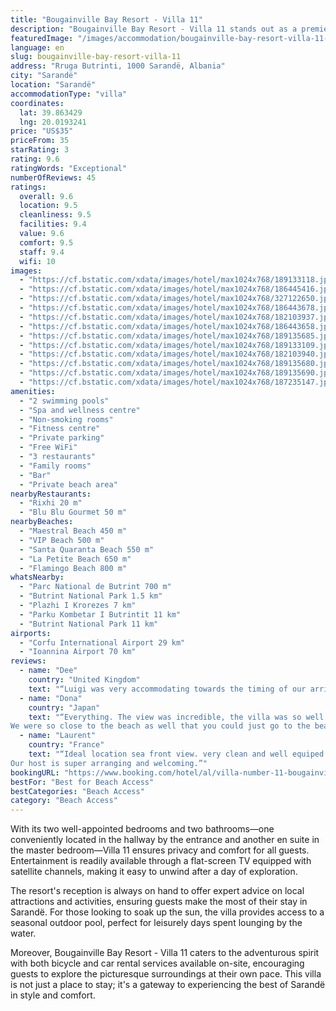 ```yaml
---
title: "Bougainville Bay Resort - Villa 11"
description: "Bougainville Bay Resort - Villa 11 stands out as a premier choice for travelers seeking comfort and convenience in Sarandë."
featuredImage: "/images/accommodation/bougainville-bay-resort-villa-11-189133118.jpg"
language: en
slug: bougainville-bay-resort-villa-11
address: "Rruga Butrinti, 1000 Sarandë, Albania"
city: "Sarandë"
location: "Sarandë"
accommodationType: "villa"
coordinates:
  lat: 39.863429
  lng: 20.0193241
price: "US$35"
priceFrom: 35
starRating: 3
rating: 9.6
ratingWords: "Exceptional"
numberOfReviews: 45
ratings:
  overall: 9.6
  location: 9.5
  cleanliness: 9.5
  facilities: 9.4
  value: 9.6
  comfort: 9.5
  staff: 9.4
  wifi: 10
images:
  - "https://cf.bstatic.com/xdata/images/hotel/max1024x768/189133118.jpg?k=8156df3b54175a193620dcc820c97b98dfc6d7c494a3ed84c8720aec9948e7e9&o=&hp=1"
  - "https://cf.bstatic.com/xdata/images/hotel/max1024x768/186445416.jpg?k=66c3e39a003f5b9452189b21de3798caa6a267eb1b82faec5d4f8f350c4f67bf&o=&hp=1"
  - "https://cf.bstatic.com/xdata/images/hotel/max1024x768/327122650.jpg?k=ff29c0d02920d5ce03b51a03f7793f4fdf605c7a3e6bda3bfb30a03ddf8b65ff&o=&hp=1"
  - "https://cf.bstatic.com/xdata/images/hotel/max1024x768/186443678.jpg?k=148ed7304afad6c08d2dceb03f857f9e8faf62c8d4c80d536e18cde1dd83ff82&o=&hp=1"
  - "https://cf.bstatic.com/xdata/images/hotel/max1024x768/182103937.jpg?k=09201e8ad5678a301c48fa40f4c0acc9c94e808ec45b75a374f60537411c368e&o=&hp=1"
  - "https://cf.bstatic.com/xdata/images/hotel/max1024x768/186443658.jpg?k=7f05185688afc6c2bd22508113832b5314be9c23e39e5d261ea177fd389a2326&o=&hp=1"
  - "https://cf.bstatic.com/xdata/images/hotel/max1024x768/189135685.jpg?k=16cab1568d9b768e51e9505cc3bc7a7a9e91fb736028a69282319c680d107bd3&o=&hp=1"
  - "https://cf.bstatic.com/xdata/images/hotel/max1024x768/189133109.jpg?k=a81b822743f326d2cb6324d626fdf21c4effdad020c7ce06bed20eb7b33342fe&o=&hp=1"
  - "https://cf.bstatic.com/xdata/images/hotel/max1024x768/182103940.jpg?k=cc5c81608ba12859e4f75e3d4c4e9f55188d7f2ce20a63fb147bd280d6d6255e&o=&hp=1"
  - "https://cf.bstatic.com/xdata/images/hotel/max1024x768/189135680.jpg?k=eb5429aece12bc71d68929b29105bd9065e4a5d25a8a92484c1df11ed9a01551&o=&hp=1"
  - "https://cf.bstatic.com/xdata/images/hotel/max1024x768/189135690.jpg?k=244e69246bbdfc47649be79460c09f904652e751d0adc13c629c99d80788626b&o=&hp=1"
  - "https://cf.bstatic.com/xdata/images/hotel/max1024x768/187235147.jpg?k=7b264fd5b9505125dd3a1cd6a7879b15be4d8f253de2e2034210e7c303c7c793&o=&hp=1"
amenities:
  - "2 swimming pools"
  - "Spa and wellness centre"
  - "Non-smoking rooms"
  - "Fitness centre"
  - "Private parking"
  - "Free WiFi"
  - "3 restaurants"
  - "Family rooms"
  - "Bar"
  - "Private beach area"
nearbyRestaurants:
  - "Rixhi 20 m"
  - "Blu Blu Gourmet 50 m"
nearbyBeaches:
  - "Maestral Beach 450 m"
  - "VIP Beach 500 m"
  - "Santa Quaranta Beach 550 m"
  - "La Petite Beach 650 m"
  - "Flamingo Beach 800 m"
whatsNearby:
  - "Parc National de Butrint 700 m"
  - "Butrint National Park 1.5 km"
  - "Plazhi I Krorezes 7 km"
  - "Parku Kombetar I Butrintit 11 km"
  - "Butrint National Park 11 km"
airports:
  - "Corfu International Airport 29 km"
  - "Ioannina Airport 70 km"
reviews:
  - name: "Dee"
    country: "United Kingdom"
    text: "“Luigi was very accommodating towards the timing of our arrival. We truly appreciate him for his understanding”"
  - name: "Dona"
    country: "Japan"
    text: "“Everything. The view was incredible, the villa was so well equipped (even had the tools to make turkish coffee!), and so incredibly clean.
We were so close to the beach as well that you could just go to the beach in swimsuit and come back. Some...”"
  - name: "Laurent"
    country: "France"
    text: "“Ideal location sea front view. very clean and well equiped (hair dryer/oven/tv/washing machine/dishwasher etc)
Our host is super arranging and welcoming.”"
bookingURL: "https://www.booking.com/hotel/al/villa-number-11-bougainville-bay-resort.en-gb.html?aid=8035640"
bestFor: "Best for Beach Access"
bestCategories: "Beach Access"
category: "Beach Access"
---
```


With its two well-appointed bedrooms and two bathrooms—one conveniently located in the hallway by the entrance and another en suite in the master bedroom—Villa 11 ensures privacy and comfort for all guests. Entertainment is readily available through a flat-screen TV equipped with satellite channels, making it easy to unwind after a day of exploration.

The resort's reception is always on hand to offer expert advice on local attractions and activities, ensuring guests make the most of their stay in Sarandë. For those looking to soak up the sun, the villa provides access to a seasonal outdoor pool, perfect for leisurely days spent lounging by the water.

Moreover, Bougainville Bay Resort - Villa 11 caters to the adventurous spirit with both bicycle and car rental services available on-site, encouraging guests to explore the picturesque surroundings at their own pace. This villa is not just a place to stay; it's a gateway to experiencing the best of Sarandë in style and comfort.